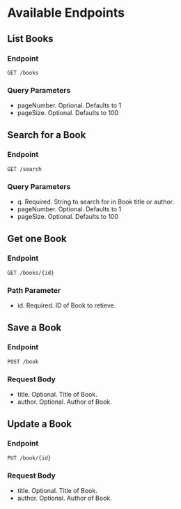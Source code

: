 # Available Endpoints

## List Books
### Endpoint 
`GET /books`
### Query Parameters
- pageNumber. Optional. Defaults to 1
- pageSize. Optional. Defaults to 100
## Search for a Book
### Endpoint 
`GET /search`
### Query Parameters
- q. Required. String to search for in Book title or author.
- pageNumber. Optional. Defaults to 1
- pageSize. Optional. Defaults to 100
## Get one Book
### Endpoint 
`GET /books/{id}`
### Path Parameter
- id. Required. ID of Book to retieve.
## Save a Book
### Endpoint
`POST /book`
### Request Body
- title. Optional. Title of Book.
- author. Optional. Author of Book.
## Update a Book
### Endpoint
`PUT /book/{id}`
### Request Body
- title. Optional. Title of Book.
- author. Optional. Author of Book.